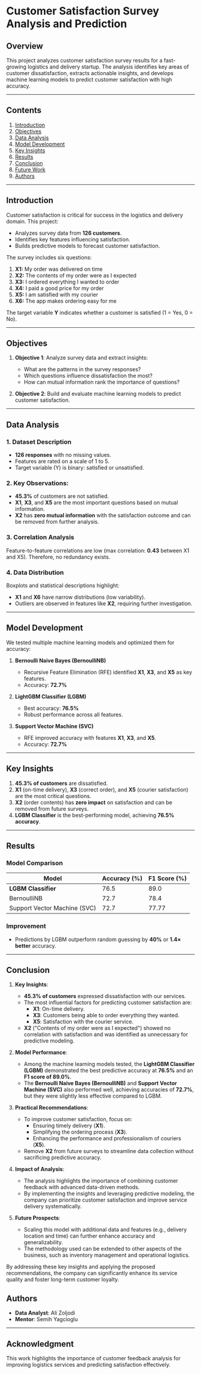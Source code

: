 # Customer Satisfaction Survey Analysis and Prediction

## Overview
This project analyzes customer satisfaction survey results for a fast-growing logistics and delivery startup. The analysis identifies key areas of customer dissatisfaction, extracts actionable insights, and develops machine learning models to predict customer satisfaction with high accuracy.

---

## Contents
1. [Introduction](#introduction)
2. [Objectives](#objectives)
3. [Data Analysis](#data-analysis)
4. [Model Development](#model-development)
5. [Key Insights](#key-insights)
6. [Results](#results)
7. [Conclusion](#conclusion)
8. [Future Work](#future-work)
9. [Authors](#authors)

---

## Introduction
Customer satisfaction is critical for success in the logistics and delivery domain. This project:
- Analyzes survey data from **126 customers**.
- Identifies key features influencing satisfaction.
- Builds predictive models to forecast customer satisfaction.

The survey includes six questions:

1. **X1:** My order was delivered on time  
2. **X2:** The contents of my order were as I expected  
3. **X3:** I ordered everything I wanted to order  
4. **X4:** I paid a good price for my order  
5. **X5:** I am satisfied with my courier  
6. **X6:** The app makes ordering easy for me  

The target variable **Y** indicates whether a customer is satisfied (1 = Yes, 0 = No).

---

## Objectives
1. **Objective 1**: Analyze survey data and extract insights:
   - What are the patterns in the survey responses?
   - Which questions influence dissatisfaction the most?
   - How can mutual information rank the importance of questions?

2. **Objective 2**: Build and evaluate machine learning models to predict customer satisfaction.

---

## Data Analysis

### 1. Dataset Description
- **126 responses** with no missing values.
- Features are rated on a scale of 1 to 5.
- Target variable (Y) is binary: satisfied or unsatisfied.

### 2. Key Observations:
- **45.3\%** of customers are not satisfied.
- **X1**, **X3**, and **X5** are the most important questions based on mutual information.
- **X2** has **zero mutual information** with the satisfaction outcome and can be removed from further analysis.

### 3. Correlation Analysis
Feature-to-feature correlations are low (max correlation: **0.43** between X1 and X5). Therefore, no redundancy exists.

### 4. Data Distribution
Boxplots and statistical descriptions highlight:
- **X1** and **X6** have narrow distributions (low variability).
- Outliers are observed in features like **X2**, requiring further investigation.

---

## Model Development

We tested multiple machine learning models and optimized them for accuracy:

1. **Bernoulli Naive Bayes (BernoulliNB)**
   - Recursive Feature Elimination (RFE) identified **X1**, **X3**, and **X5** as key features.
   - Accuracy: **72.7\%**

2. **LightGBM Classifier (LGBM)**
   - Best accuracy: **76.5\%**
   - Robust performance across all features.

3. **Support Vector Machine (SVC)**
   - RFE improved accuracy with features **X1**, **X3**, and **X5**.
   - Accuracy: **72.7\%**

---

## Key Insights

1. **45.3\% of customers** are dissatisfied.  
2. **X1** (on-time delivery), **X3** (correct order), and **X5** (courier satisfaction) are the most critical questions.  
3. **X2** (order contents) has **zero impact** on satisfaction and can be removed from future surveys.  
4. **LGBM Classifier** is the best-performing model, achieving **76.5\% accuracy**.  

---

## Results

### Model Comparison
| Model                 | Accuracy (%) | F1 Score (%) |
|-----------------------|--------------|--------------|
| **LGBM Classifier**   | 76.5         | 89.0         |
| BernoulliNB           | 72.7         | 78.4         |
| Support Vector Machine (SVC) | 72.7         | 77.77        |

### Improvement
- Predictions by LGBM outperform random guessing by **40\%** or **1.4× better** accuracy.



---

## Conclusion

1. **Key Insights**:
   - **45.3% of customers** expressed dissatisfaction with our services.
   - The most influential factors for predicting customer satisfaction are:
     - **X1**: On-time delivery.
     - **X3**: Customers being able to order everything they wanted.
     - **X5**: Satisfaction with the courier service.
   - **X2** ("Contents of my order were as I expected") showed no correlation with satisfaction and was identified as unnecessary for predictive modeling.

2. **Model Performance**:
   - Among the machine learning models tested, the **LightGBM Classifier (LGBM)** demonstrated the best predictive accuracy at **76.5%** and an **F1 score of 89.0%**.
   - The **Bernoulli Naive Bayes (BernoulliNB)** and **Support Vector Machine (SVC)** also performed well, achieving accuracies of **72.7%**, but they were slightly less effective compared to LGBM.

3. **Practical Recommendations**:
   - To improve customer satisfaction, focus on:
     - Ensuring timely delivery (**X1**).
     - Simplifying the ordering process (**X3**).
     - Enhancing the performance and professionalism of couriers (**X5**).
   - Remove **X2** from future surveys to streamline data collection without sacrificing predictive accuracy.

4. **Impact of Analysis**:
   - The analysis highlights the importance of combining customer feedback with advanced data-driven methods.
   - By implementing the insights and leveraging predictive modeling, the company can prioritize customer satisfaction and improve service delivery systematically.

5. **Future Prospects**:
   - Scaling this model with additional data and features (e.g., delivery location and time) can further enhance accuracy and generalizability.
   - The methodology used can be extended to other aspects of the business, such as inventory management and operational logistics.

By addressing these key insights and applying the proposed recommendations, the company can significantly enhance its service quality and foster long-term customer loyalty.

## Authors
- **Data Analyst**: Ali Zoljodi  
- **Mentor**: Semih Yagcioglu  

---

## Acknowledgment
This work highlights the importance of customer feedback analysis for improving logistics services and predicting satisfaction effectively.
